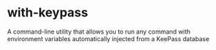 # with-keypass
A command-line utility that allows you to run any command with environment variables automatically injected from a KeePass database
